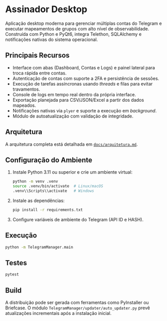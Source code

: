 # Assinador Desktop

Aplicação desktop moderna para gerenciar múltiplas contas do Telegram e executar
mapeamentos de grupos com alto nível de observabilidade. Construída com Python e
PyQt6, integra Telethon, SQLAlchemy e notificações nativas do sistema
operacional.

## Principais Recursos

- Interface com abas (Dashboard, Contas e Logs) e painel lateral para troca
  rápida entre contas.
- Autenticação de contas com suporte a 2FA e persistência de sessões.
- Execução de tarefas assíncronas usando *threads* e filas para evitar travamentos.
- Console de logs em tempo real dentro da própria interface.
- Exportação planejada para CSV/JSON/Excel a partir dos dados mapeados.
- Notificações nativas via `plyer` e suporte a execução em *background*.
- Módulo de autoatualização com validação de integridade.

## Arquitetura

A arquitetura completa está detalhada em [`docs/arquitetura.md`](docs/arquitetura.md).

## Configuração do Ambiente

1. Instale Python 3.11 ou superior e crie um ambiente virtual:
   ```bash
   python -m venv .venv
   source .venv/bin/activate  # Linux/macOS
   .venv\\Scripts\\activate   # Windows
   ```
2. Instale as dependências:
   ```bash
   pip install -r requirements.txt
   ```
3. Configure variáveis de ambiente do Telegram (API ID e HASH).

## Execução

```bash
python -m TelegramManager.main
```

## Testes

```bash
pytest
```

## Build

A distribuição pode ser gerada com ferramentas como PyInstaller ou Briefcase.
O módulo `TelegramManager/updater/auto_updater.py` prevê atualizações incrementais após a
instalação inicial.
